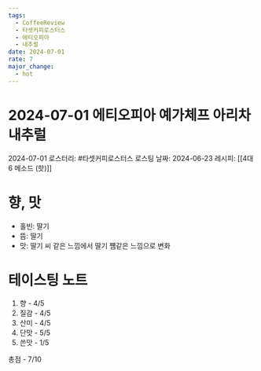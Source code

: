 ```yaml
---
tags:
  - CoffeeReview
  - 타셋커피로스터스
  - 에티오피아
  - 내추럴
date: 2024-07-01
rate: 7
major_change:
  - hot
---
```

# 2024-07-01 에티오피아 예가체프 아리차 내추럴
2024-07-01
로스터리: #타셋커피로스터스 
로스팅 날짜: 2024-06-23
레시피: [[4대6 메소드 (핫)]]
# 향, 맛
- 홀빈: 딸기
- 뜸: 딸기
- 맛: 딸기 씨 같은 느낌에서 딸기 쩀같은 느낌으로 변화
# 테이스팅 노트
1. 향 - 4/5
2. 질감 - 4/5
3. 산미 - 4/5
4. 단맛 - 5/5
5. 쓴맛 - 1/5

총점 - 7/10